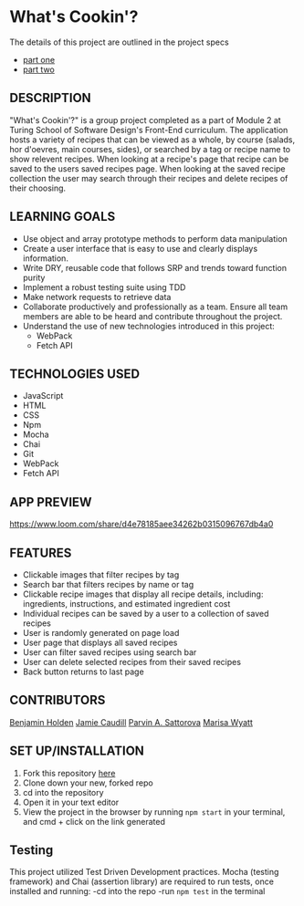 # What's Cookin'? 

The details of this project are outlined in the project specs
- [part one](https://frontend.turing.edu/projects/module-2/whats-cookin-part-one.html)
- [part two](https://frontend.turing.edu/projects/module-2/whats-cookin-part-two-agile.html)

## DESCRIPTION

"What's Cookin'?" is a group project completed as a part of Module 2 at Turing School of Software Design's Front-End curriculum. The application hosts a variety of recipes that can be viewed as a whole, by course (salads, hor d'oevres, main courses, sides), or searched by a tag or recipe name to show relevent recipes. When looking at a recipe's page that recipe can be saved to the users saved recipes page. When looking at the saved recipe collection the user may search through their recipes and delete recipes of their choosing.

## LEARNING GOALS

- Use object and array prototype methods to perform data manipulation
- Create a user interface that is easy to use and clearly displays information.
- Write DRY, reusable code that follows SRP and trends toward function purity
- Implement a robust testing suite using TDD
- Make network requests to retrieve data
- Collaborate productively and professionally as a team. Ensure all team members are able to be heard and contribute throughout the project.
- Understand the use of new technologies introduced in this project:
  -  WebPack
  -  Fetch API

## TECHNOLOGIES USED

- JavaScript 
- HTML
- CSS 
- Npm
- Mocha 
- Chai
- Git 
- WebPack
- Fetch API

## APP PREVIEW
https://www.loom.com/share/d4e78185aee34262b0315096767db4a0

## FEATURES

- Clickable images that filter recipes by tag
- Search bar that filters recipes by name or tag
- Clickable recipe images that display all recipe details, including: ingredients, instructions, and estimated ingredient cost
- Individual recipes can be saved by a user to a collection of saved recipes
- User is randomly generated on page load
- User page that displays all saved recipes
- User can filter saved recipes using search bar
- User can delete selected recipes from their saved recipes
- Back button returns to last page 

## CONTRIBUTORS

[Benjamin Holden](https://github.com/BenHolden010)
[Jamie Caudill](https://github.com/JamieCaudill)
[Parvin A. Sattorova](https://github.com/Sulton88Mehron90)
[Marisa Wyatt](https://github.com/Marisa5280)

## SET UP/INSTALLATION

1. Fork this repository [here](https://github.com/JamieCaudill/whats-cookin-group-project)
1. Clone down your new, forked repo
1. cd into the repository
1. Open it in your text editor
1. View the project in the browser by running `npm start` in your terminal, and cmd + click on the link generated

## Testing

This project utilized Test Driven Development practices.
Mocha (testing framework) and Chai (assertion library) are required to run tests,
once installed and running: 
-cd into the repo
-run `npm test` in the terminal
